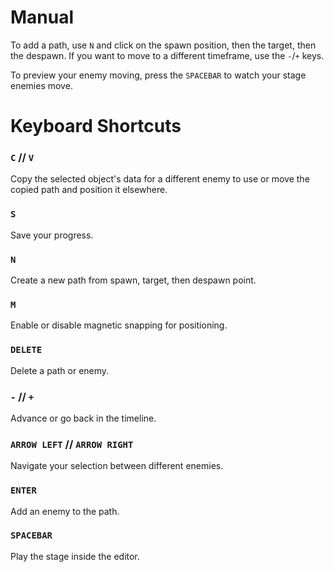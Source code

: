 # Manual
To add a path, use `N` and click on the spawn position, then the target, then the despawn.
If you want to move to a different timeframe, use the `-`/`+` keys.

To preview your enemy moving, press the `SPACEBAR` to watch your stage enemies move.

# Keyboard Shortcuts
### `C` // `V`
Copy the selected object's data for a different enemy to use or move the copied path and position it elsewhere.

### `S`
Save your progress.

### `N`
Create a new path from spawn, target, then despawn point.

### `M`
Enable or disable magnetic snapping for positioning.

### `DELETE`
Delete a path or enemy.

### `-` // `+`
Advance or go back in the timeline.

### `ARROW LEFT` // `ARROW RIGHT`
Navigate your selection between different enemies.

### `ENTER`
Add an enemy to the path.

### `SPACEBAR`
Play the stage inside the editor.